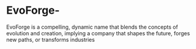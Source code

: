 # EvoForge-
EvoForge is a compelling, dynamic name that blends the concepts of evolution and creation, implying a company that shapes the future, forges new paths, or transforms industries
